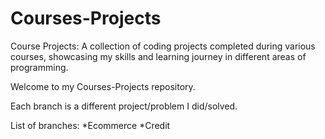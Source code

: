 # Courses-Projects
Course Projects: A collection of coding projects completed during various courses, showcasing my skills and learning journey in different areas of programming.

Welcome to my Courses-Projects repository.

Each branch is a different project/problem I did/solved.

List of branches:
*Ecommerce
*Credit
